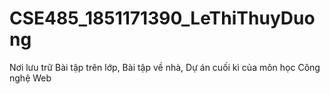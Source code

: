 # CSE485_1851171390_LeThiThuyDuong
Nơi lưu trữ Bài tập trên lớp, Bài tập về nhà, Dự án cuối kì của môn học Công nghệ Web
